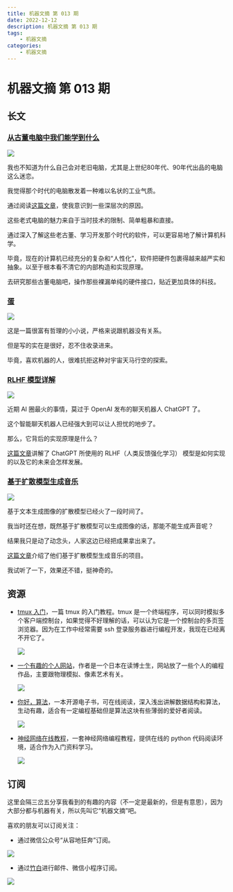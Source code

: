 ```yaml
---
title: 机器文摘 第 013 期
date: 2022-12-12
description: 机器文摘 第 013 期
tags: 
    - 机器文摘
categories:
    - 机器文摘
---
```

# 机器文摘 第 013 期

## 长文
### [从古董电脑中我们能学到什么](https://github.com/readme/featured/vintage-computing)
![](2022-12-21-09-36-43.png)

我也不知道为什么自己会对老旧电脑，尤其是上世纪80年代、90年代出品的电脑这么迷恋。

我觉得那个时代的电脑散发着一种难以名状的工业气质。

通过阅读[这篇文章](https://github.com/readme/featured/vintage-computing)，使我意识到一些深层次的原因。

这些老式电脑的魅力来自于当时技术的限制、简单粗暴和直接。

通过深入了解这些老古董、学习开发那个时代的软件，可以更容易地了解计算机科学。

毕竟，现在的计算机已经充分的复杂和“人性化”，软件把硬件包裹得越来越严实和抽象。以至于根本看不清它的内部构造和实现原理。

去研究那些古董电脑吧，操作那些裸漏单纯的硬件接口，贴近更加具体的科技。

### [蛋](http://www.galactanet.com/oneoff/theegg_zh.html)
![](2022-12-21-09-49-07.png)

这是一篇很富有哲理的小小说，严格来说跟机器没有关系。

但是写的实在是很好，忍不住收录进来。

毕竟，喜欢机器的人，很难抗拒这种对宇宙天马行空的探索。

### [RLHF 模型详解](https://huggingface.co/blog/rlhf)
![](2022-12-21-09-54-30.png)

近期 AI 圈最火的事情，莫过于 OpenAI 发布的聊天机器人 ChatGPT 了。

这个智能聊天机器人已经强大到可以让人担忧的地步了。

那么，它背后的实现原理是什么？

[这篇文章](https://huggingface.co/blog/rlhf)讲解了 ChatGPT 所使用的 RLHF（人类反馈强化学习） 模型是如何实现的以及它的未来会怎样发展。

### [基于扩散模型生成音乐](https://www.riffusion.com/about)
![](2022-12-21-10-03-35.png)

基于文本生成图像的扩散模型已经火了一段时间了。

我当时还在想，既然基于扩散模型可以生成图像的话，那能不能生成声音呢？

结果我只是动了动念头，人家这边已经把成果拿出来了。

[这篇文章](https://www.riffusion.com/about)介绍了他们基于扩散模型生成音乐的项目。

我试听了一下，效果还不错，挺神奇的。

## 资源
- [tmux 入门](https://ittavern.com/getting-started-with-tmux/)，一篇 tmux 的入门教程。tmux 是一个终端程序，可以同时模拟多个客户端控制台，如果觉得不好理解的话，可以认为它是一个控制台的多页签浏览器。因为在工作中经常需要 ssh 登录服务器进行编程开发，我现在已经离不开它了。

  ![](2022-12-21-10-12-18.png)

- [一个有趣的个人网站](https://oimo.io/works/)，作者是一个日本在读博士生，网站放了一些个人的编程作品，主要跟物理模拟、像素艺术有关。
  
  ![](2022-12-21-10-14-33.png)

- [你好，算法](https://www.hello-algo.com/)，一本开源电子书，可在线阅读，深入浅出讲解数据结构和算法，生动有趣，适合有一定编程基础但是算法这块有些薄弱的爱好者阅读。
  
  ![](2022-12-21-10-20-26.png)

- [神经网络在线教程](https://nbviewer.org/github/gpeyre/numerical-tours/blob/master/python/ml_6_nn.ipynb)，一套神经网络编程教程，提供在线的 python 代码阅读环境，适合作为入门资料学习。
  
  ![](2022-12-21-10-23-10.png)


## 订阅
这里会隔三岔五分享我看到的有趣的内容（不一定是最新的，但是有意思），因为大部分都与机器有关，所以先叫它“机器文摘”吧。

喜欢的朋友可以订阅关注：

- 通过微信公众号“从容地狂奔”订阅。

![](../weixin.jpg)

- 通过[竹白](https://zhubai.love/)进行邮件、微信小程序订阅。

![](../zhubai.jpg)